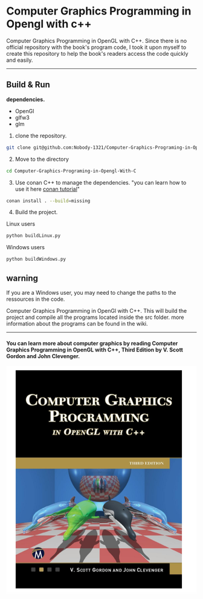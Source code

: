 # Computer Graphics Programming in Opengl with c++ 
Computer Graphics Programming in OpenGL with C++. Since there is no official repository with the book's program code, I took it upon myself to create this repository to help the book's readers access the code quickly and easily. 

---------
## Build & Run
**dependencies.**
- OpenGl
- glfw3
- glm

1. clone the repository.
```sh
git clone git@github.com:Nobody-1321/Computer-Graphics-Programing-in-Opengl-With-C.git
```
2. Move to the directory 
```sh
cd Computer-Graphics-Programing-in-Opengl-With-C
```

3. Use conan C++ to manage the dependencies. "you can learn how to use it here [conan tutorial](https://docs.conan.io/2/tutorial.html)" 

```sh
conan install . --build=missing 
```
4. Build the project.

Linux users

```sh
python buildLinux.py
```

Windows users

```sh
python buildWindows.py
```

## warning 
If you are a Windows user, you may need to change the paths to the ressources in the code.


Computer Graphics Programming in OpenGl with C++. This will build the project and compile all the programs located inside the src folder. more information about the programs can be found in the wiki. 

---------------------------
#### You can learn more about computer graphics by reading Computer Graphics Programming in OpenGL with C++, Third Edition by V. Scott Gordon and John Clevenger.

![image1](graphi.png "image1")
